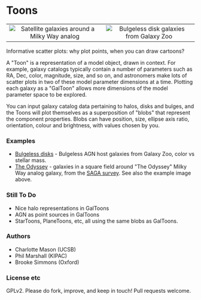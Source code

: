 Toons
=====

<table><tr align='center'>
<td align='center'><img src="https://github.com/cmason90/Toons/raw/master/examples/theodyssey/example-theodyssey.png" 
alt="Satellite galaxies around a Milky Way analog"></td>
<td align='center'><img src="https://github.com/cmason90/Toons/raw/master/examples/bulgelessdisks/example-bulgelessdisks.png" 
alt="Bulgeless disk galaxies from Galaxy Zoo"></td>
</tr></table>


Informative scatter plots: why plot points, when you can draw cartoons?

A "Toon" is a representation of a model object, drawn in context. For example, galaxy catalogs typically contain a number of parameters such as RA, Dec, color, magnitude, size, and so on, and astronomers make lots of scatter plots in two of these model parameter dimensions at a time. Plotting each galaxy as a "GalToon" allows more dimensions of the model parameter space to be explored.

You can input galaxy catalog data pertaining to halos, disks and bulges, and the Toons will plot themselves as a superposition of "blobs" that represent the component properties. Blobs can have position, size, ellipse axis ratio, orientation, colour and brightness, with values chosen by you.

### Examples
* [Bulgeless disks](http://github.com/cmason90/Toons/tree/master/examples/bulgelessdisks) - Bulgeless AGN host galaxies from Galaxy Zoo, color vs stellar mass.
* [The Odyssey](http://github.com/cmason90/Toons/tree/master/examples/theodyssey) - galaxies in a square field around "The Odyssey" Milky Way analog galaxy, from the [SAGA survey](http://github.com/saga-survey). See also the example image above.

### Still To Do
* Nice halo representations in GalToons
* AGN as point sources in GalToons
* StarToons, PlaneToons, etc, all using the same blobs as GalToons.

### Authors
* Charlotte Mason (UCSB)
* Phil Marshall (KIPAC)
* Brooke Simmons (Oxford)

### License etc
GPLv2. Please do fork, improve, and keep in touch! Pull requests welcome.

